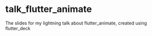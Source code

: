 # talk_flutter_animate
 The slides for my lightning talk about flutter_animate, created using flutter_deck
